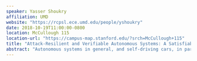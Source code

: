 ```yaml
---
speaker: Yasser Shoukry
affiliation: UMD
website: "https://rcpsl.ece.umd.edu/people/yshoukry"
date: 2018-10-19T11:00:00-0800
location: McCullough 115
location-url: "https://campus-map.stanford.edu/?srch=McCullough+115"
title: "Attack-Resilient and Verifiable Autonomous Systems: A Satisfiability Modulo Convex Programming Approach"
abstract: "Autonomous systems in general, and self-driving cars, in particular, hold the promise to be one of the most disruptive technologies emerging in recent years. However, the security and resilience of these systems, if not proactively addressed, will pose a significant threat potentially impairing our relation with these technologies and may lead to a societal rejection of adopting them permanently. In this talk, I will focus on three problems in the context of designing resilient and verifiable autonomous systems: (i) the design of resilient state estimators in the presence of false data injection attacks, (ii) the design of resilient multi-robot motion planning in the presence of Denial-of-Service (DoS) attacks and (iii) the formal verification of neural network-based controllers. I will argue that, although of a heterogeneous nature, all these problems have something in common. They can be formulated as the feasibility problem for a type of formula called monotone Satisfiability Modulo Convex programming (or SMC for short). I will present then a new SMC decision procedure that uses a lazy combination of Boolean satisfiability solving and convex programming to provide a satisfying assignment or determine that the formula is unsatisfiable. I will finish by showing, through multiple experimental results, the real-time and the resilience performance of the proposed algorithms."
---
```

